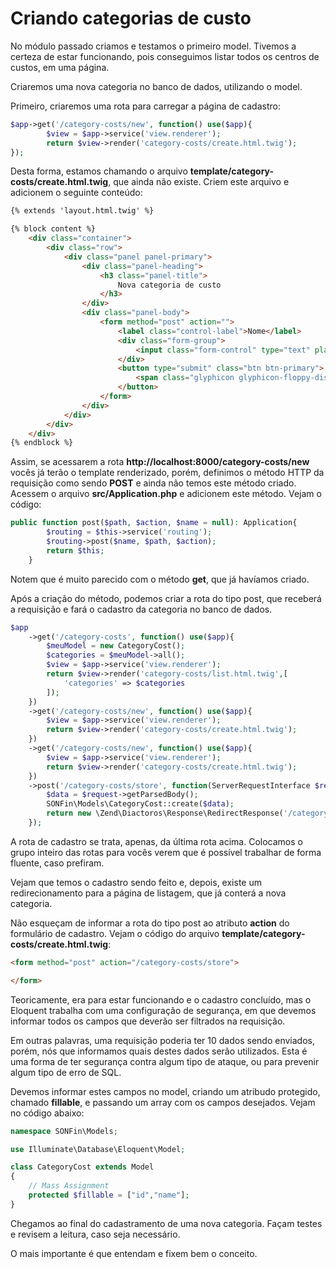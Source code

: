 # Criando categorias de custo

No módulo passado criamos e testamos o primeiro model. Tivemos a certeza de estar funcionando, pois conseguimos listar todos os centros de custos, em uma página.

Criaremos uma nova categoria no banco de dados, utilizando o model.

Primeiro, criaremos uma rota para carregar a página de cadastro:

```php
$app->get('/category-costs/new', function() use($app){
        $view = $app->service('view.renderer');
        return $view->render('category-costs/create.html.twig');
});
```

Desta forma, estamos chamando  o arquivo **template/category-costs/create.html.twig**, que ainda não existe. Criem este arquivo e adicionem o seguinte conteúdo:

```html
{% extends 'layout.html.twig' %}

{% block content %}
    <div class="container">
        <div class="row">
            <div class="panel panel-primary">
                <div class="panel-heading">
                    <h3 class="panel-title">
                        Nova categoria de custo
                    </h3>
                </div>
                <div class="panel-body">
                    <form method="post" action="">
                        <label class="control-label">Nome</label>
                        <div class="form-group">
                            <input class="form-control" type="text" placeholder="Nome" name="name">
                        </div>
                        <button type="submit" class="btn btn-primary">
                            <span class="glyphicon glyphicon-floppy-disk"></span>
                        </button>
                    </form>
                </div>
            </div>
        </div>
    </div>
{% endblock %}
```

Assim, se acessarem a rota **http://localhost:8000/category-costs/new** vocês já terão o template renderizado, porém, definimos o método HTTP da requisição como sendo **POST** e ainda não temos este método criado. Acessem o arquivo **src/Application.php** e adicionem este método. Vejam o código:

```php
public function post($path, $action, $name = null): Application{
        $routing = $this->service('routing');
        $routing->post($name, $path, $action);
        return $this;
    }
```

Notem que é muito parecido com o método **get**, que já havíamos criado.

Após a criação do método, podemos criar a rota do tipo post, que receberá a requisição e fará o cadastro da categoria no banco de dados.

```php
$app
    ->get('/category-costs', function() use($app){
        $meuModel = new CategoryCost();
        $categories = $meuModel->all();
        $view = $app->service('view.renderer');
        return $view->render('category-costs/list.html.twig',[
            'categories' => $categories
        ]);
    })
    ->get('/category-costs/new', function() use($app){
        $view = $app->service('view.renderer');
        return $view->render('category-costs/create.html.twig');
    })
    ->get('/category-costs/new', function() use($app){
        $view = $app->service('view.renderer');
        return $view->render('category-costs/create.html.twig');
    })
    ->post('/category-costs/store', function(ServerRequestInterface $request) use($app){
        $data = $request->getParsedBody();
        SONFin\Models\CategoryCost::create($data);
        return new \Zend\Diactoros\Response\RedirectResponse('/category-costs');
    });
```

A rota de cadastro se trata, apenas, da última rota acima. Colocamos o grupo inteiro das rotas para vocês verem que é possível trabalhar de forma fluente, caso prefiram.

Vejam que temos o cadastro sendo feito e, depois, existe um redirecionamento para a página de listagem, que já conterá a nova categoria.

Não esqueçam de informar a rota do tipo post ao atributo **action** do formulário de cadastro. Vejam o código do arquivo **template/category-costs/create.html.twig**:

```html
<form method="post" action="/category-costs/store">

</form>
```

Teoricamente, era para estar funcionando e o cadastro concluído, mas o Eloquent trabalha com uma configuração de segurança, em que devemos informar todos os campos que deverão ser filtrados na requisição.

Em outras palavras, uma requisição poderia ter 10 dados sendo enviados, porém, nós que informamos quais destes dados serão utilizados. Esta é uma forma de ter segurança contra algum tipo de ataque, ou para prevenir algum tipo de erro de SQL.

Devemos informar estes campos no model, criando um atribudo protegido, chamado **fillable**, e passando um array com os campos desejados. Vejam no código abaixo:

```php
namespace SONFin\Models;

use Illuminate\Database\Eloquent\Model;

class CategoryCost extends Model
{
    // Mass Assignment
    protected $fillable = ["id","name"];
}
```

Chegamos ao final do cadastramento de uma nova categoria. Façam testes e revisem a leitura, caso seja necessário.

O mais importante é que entendam e fixem bem o conceito.